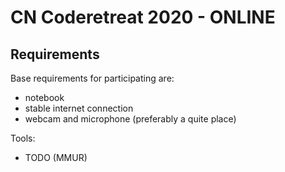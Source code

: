 # CN Coderetreat 2020 - ONLINE

## Requirements

Base requirements for participating are:

- notebook
- stable internet connection
- webcam and microphone (preferably a quite place)

Tools:

- TODO (MMUR)
